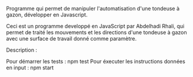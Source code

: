 Programme qui permet de manipuler l'automatisation d'une tondeuse à gazon, développer en Javascript.

Ceci est un programme developpé en JavaScript par Abdelhadi Rhali, qui permet de traité les mouvements et les directions d'une tondeuse à gazon avec une surface de travail donné comme paramètre.

Description :

Pour démarrer les tests : npm test
Pour éxecuter les instructions données en input : npm start
